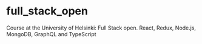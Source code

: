 # full_stack_open
Course at the University of Helsinki: Full Stack open. React, Redux, Node.js, MongoDB, GraphQL and TypeScript

